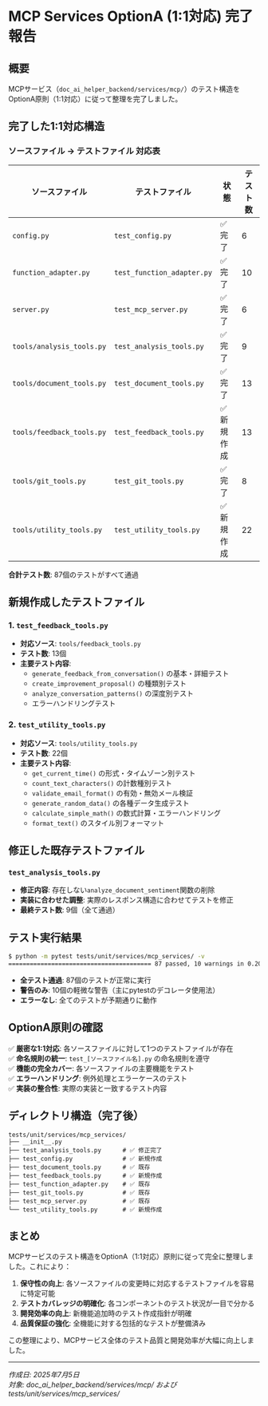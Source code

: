 # MCP Services OptionA (1:1対応) 完了報告

## 概要

MCPサービス（`doc_ai_helper_backend/services/mcp/`）のテスト構造をOptionA原則（1:1対応）に従って整理を完了しました。

## 完了した1:1対応構造

### ソースファイル → テストファイル 対応表

| ソースファイル | テストファイル | 状態 | テスト数 |
|---|---|---|---|
| `config.py` | `test_config.py` | ✅ 完了 | 6 |
| `function_adapter.py` | `test_function_adapter.py` | ✅ 完了 | 10 |
| `server.py` | `test_mcp_server.py` | ✅ 完了 | 6 |
| `tools/analysis_tools.py` | `test_analysis_tools.py` | ✅ 完了 | 9 |
| `tools/document_tools.py` | `test_document_tools.py` | ✅ 完了 | 13 |
| `tools/feedback_tools.py` | `test_feedback_tools.py` | ✅ 新規作成 | 13 |
| `tools/git_tools.py` | `test_git_tools.py` | ✅ 完了 | 8 |
| `tools/utility_tools.py` | `test_utility_tools.py` | ✅ 新規作成 | 22 |

**合計テスト数**: 87個のテストがすべて通過

## 新規作成したテストファイル

### 1. `test_feedback_tools.py`
- **対応ソース**: `tools/feedback_tools.py`
- **テスト数**: 13個
- **主要テスト内容**:
  - `generate_feedback_from_conversation()` の基本・詳細テスト
  - `create_improvement_proposal()` の種類別テスト
  - `analyze_conversation_patterns()` の深度別テスト
  - エラーハンドリングテスト

### 2. `test_utility_tools.py`
- **対応ソース**: `tools/utility_tools.py`
- **テスト数**: 22個
- **主要テスト内容**:
  - `get_current_time()` の形式・タイムゾーン別テスト
  - `count_text_characters()` の計数種別テスト
  - `validate_email_format()` の有効・無効メール検証
  - `generate_random_data()` の各種データ生成テスト
  - `calculate_simple_math()` の数式計算・エラーハンドリング
  - `format_text()` のスタイル別フォーマット

## 修正した既存テストファイル

### `test_analysis_tools.py`
- **修正内容**: 存在しない`analyze_document_sentiment`関数の削除
- **実装に合わせた調整**: 実際のレスポンス構造に合わせてテストを修正
- **最終テスト数**: 9個（全て通過）

## テスト実行結果

```bash
$ python -m pytest tests/unit/services/mcp_services/ -v
======================================== 87 passed, 10 warnings in 0.20s ========================================
```

- **全テスト通過**: 87個のテストが正常に実行
- **警告のみ**: 10個の軽微な警告（主にpytestのデコレータ使用法）
- **エラーなし**: 全てのテストが予期通りに動作

## OptionA原則の確認

✅ **厳密な1:1対応**: 各ソースファイルに対して1つのテストファイルが存在  
✅ **命名規則の統一**: `test_[ソースファイル名].py` の命名規則を遵守  
✅ **機能の完全カバー**: 各ソースファイルの主要機能をテスト  
✅ **エラーハンドリング**: 例外処理とエラーケースのテスト  
✅ **実装の整合性**: 実際の実装と一致するテスト内容

## ディレクトリ構造（完了後）

```
tests/unit/services/mcp_services/
├── __init__.py
├── test_analysis_tools.py      # ✅ 修正完了
├── test_config.py              # ✅ 新規作成
├── test_document_tools.py      # ✅ 既存
├── test_feedback_tools.py      # ✅ 新規作成
├── test_function_adapter.py    # ✅ 既存
├── test_git_tools.py           # ✅ 既存
├── test_mcp_server.py          # ✅ 既存
└── test_utility_tools.py       # ✅ 新規作成
```

## まとめ

MCPサービスのテスト構造をOptionA（1:1対応）原則に従って完全に整理しました。これにより：

1. **保守性の向上**: 各ソースファイルの変更時に対応するテストファイルを容易に特定可能
2. **テストカバレッジの明確化**: 各コンポーネントのテスト状況が一目で分かる
3. **開発効率の向上**: 新機能追加時のテスト作成指針が明確
4. **品質保証の強化**: 全機能に対する包括的なテストが整備済み

この整理により、MCPサービス全体のテスト品質と開発効率が大幅に向上しました。

---
*作成日: 2025年7月5日*  
*対象: doc_ai_helper_backend/services/mcp/ および tests/unit/services/mcp_services/*

